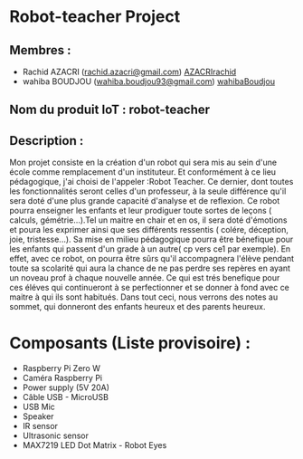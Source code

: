 
# Robot-teacher Project

## Membres :


* Rachid AZACRI (rachid.azacri@gmail.com) [AZACRIrachid](https://github.com/AZACRIrachid "AZACRIrachid")
* wahiba BOUDJOU (wahiba.boudjou93@gmail.com)  [wahibaBoudjou](https://github.com/wahibaBoudjou "Wahiba BOUDJOU")


## Nom du produit IoT : robot-teacher
## Description :
Mon projet consiste en la création d'un robot qui sera mis au sein d'une école comme remplacement d'un instituteur. Et conformément à ce lieu pédagogique, j'ai choisi de l'appeler :Robot Teacher. Ce dernier, dont toutes les fonctionnalités seront celles d'un professeur, à la seule différence qu'il sera doté d'une plus grande capacité d'analyse et de reflexion. Ce robot pourra enseigner les enfants et leur prodiguer toute sortes de leçons ( calculs, gémétrie...).Tel un maitre en chair et en os, il sera doté d'émotions et poura les exprimer ainsi que ses différents ressentis ( colére, déception, joie, tristesse...). Sa mise en milieu pédagogique pourra être bénefique pour les enfants qui passent d'un grade à un autre( cp vers ce1 par exemple). En effet, avec ce robot, on pourra être sûrs qu'il accompagnera l'élève pendant toute sa scolarité qui aura la chance de ne pas perdre ses repères en ayant un noveau prof à chaque nouvelle année. Ce qui est trés benefique pour ces éléves qui continueront à se perfectionner et se donner à fond avec ce maitre à qui ils sont habitués. Dans tout ceci, nous verrons des notes au sommet, qui donneront des enfants heureux et des parents heureux.
# Composants (Liste provisoire) :
* Raspberry Pi Zero W
* Caméra Raspberry Pi
* Power supply (5V 20A)
* Câble USB - MicroUSB
* USB Mic 
* Speaker
* IR sensor
* Ultrasonic sensor
* MAX7219 LED Dot Matrix - Robot Eyes
